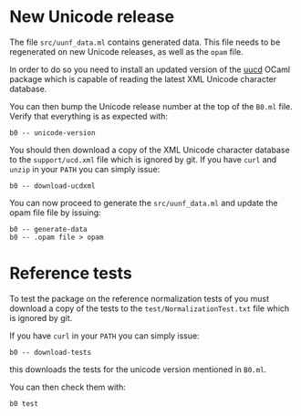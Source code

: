 # New Unicode release

The file `src/uunf_data.ml` contains generated data. This file needs
to be regenerated on new Unicode releases, as well as the `opam` file.

In order to do so you need to install an updated version of the [uucd]
OCaml package which is capable of reading the latest XML Unicode
character database.

You can then bump the Unicode release number at the top of the `B0.ml`
file. Verify that everything is as expected with:

    b0 -- unicode-version

You should then download a copy of the XML Unicode character database
to the `support/ucd.xml` file which is ignored by git. If you have
`curl` and `unzip` in your `PATH` you can simply issue:

    b0 -- download-ucdxml

You can now proceed to generate the `src/uunf_data.ml` and update the opam file 
file by issuing:

    b0 -- generate-data
    b0 -- .opam file > opam 

[uucd]: http://erratique.ch/software/uucd

# Reference tests 

To test the package on the reference normalization tests of you must
download a copy of the tests to the `test/NormalizationTest.txt` file
which is ignored by git.

If you have `curl` in your `PATH` you can simply issue: 

    b0 -- download-tests

this downloads the tests for the unicode version mentioned in `B0.ml`. 

You can then check them with: 

    b0 test

